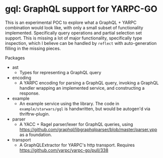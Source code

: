 # gql: GraphQL support for YARPC-GO

This is an experimental POC to explore what
a GraphQL + YARPC combination would look like,
with only a small subset of functionality
implemented. Specifically query operations and
partial selection set support.
This is missing a lot of
major functionality, specifically type
inspection, which I believe can be handled
by `reflect` with auto-generation filling
in the missing pieces.

Packages

* ast
  * Types for representing a GraphQL query
* encoding
  * A YARPC encoding for parsing a GraphQL query,
invoking a GraphQL handler wrapping an implemented
service, and constructing a response.
* example
  * An example service using the library. The code
in `example/starwars/gql` is handwritten, but would
be autogen'd via thriftrw-plugin.
* parser
  * A YACC + Ragel parser/lexer for GraphQL queries,
using https://github.com/graphql/libgraphqlparser/blob/master/parser.ypp
as a foundation.
* transport
  * A GraphQLExtractor for YARPC's http transport. Requires
https://github.com/yarpc/yarpc-go/pull/338



